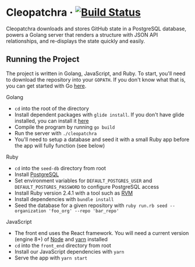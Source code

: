 # Cleopatchra &middot; [![Build Status](https://travis-ci.org/jfo84/cleopatchra.svg?branch=master)](https://travis-ci.org/jfo84/cleopatchra)

Cleopatchra downloads and stores GitHub state in a PostgreSQL database, powers a Golang server that renders a structure with JSON API relationships, and re-displays the state quickly and easily.

## Running the Project

The project is written in Golang, JavaScript, and Ruby. To start, you'll need to download the repository into your `GOPATH`. If you don't know what that is, you can get started with Go [here](https://golang.org/doc/install).

Golang
- `cd` into the root of the directory
- Install dependent packages with `glide install`. If you don't have glide installed, you can install it [here](https://glide.sh/)
- Compile the program by running `go build`
- Run the server with `./cleopatchra`
- You'll need to setup a database and seed it with a small Ruby app before the app will fully function (see below)

Ruby
- `cd` into the `seed-db` directory from root
- Install [PostgreSQL](https://www.postgresql.org/docs/10/static/tutorial-install.html)
- Set environment variables for `DEFAULT_POSTGRES_USER` and `DEFAULT_POSTGRES_PASSWORD` to configure PostgreSQL access
- Install Ruby version 2.4.1 with a tool such as [RVM](https://rvm.io/)
- Install dependencies with `bundle install`
- Seed the database for a given repository with `ruby run.rb seed --organization 'foo_org' --repo 'bar_repo'`

JavaScript
- The front end uses the React framework. You will need a current version (engine 8+) of [Node](https://nodejs.org/) and [yarn](https://yarnpkg.com/) installed
- `cd` into the `front_end` directory from root
- Install our JavaScript dependencies with `yarn`
- Serve the app with `yarn start`